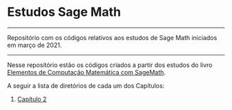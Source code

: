 # Estudos Sage Math

---

Repositório com os códigos relativos aos estudos de Sage Math iniciados em março de 2021.

---

Nesse repositório estão os códigos criados a partir dos estudos do livro [Elementos de Computação Matemática com SageMath](https://sagectu.com.br/). 

A seguir a lista de diretórios de cada um dos Capítulos:

1. [Capítulo 2](https://github.com/l3vs/estudos-sage-math/tree/main/capitulo-2)